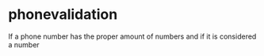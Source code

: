 # phonevalidation
If a phone number has the proper amount of numbers and if it is considered a number
